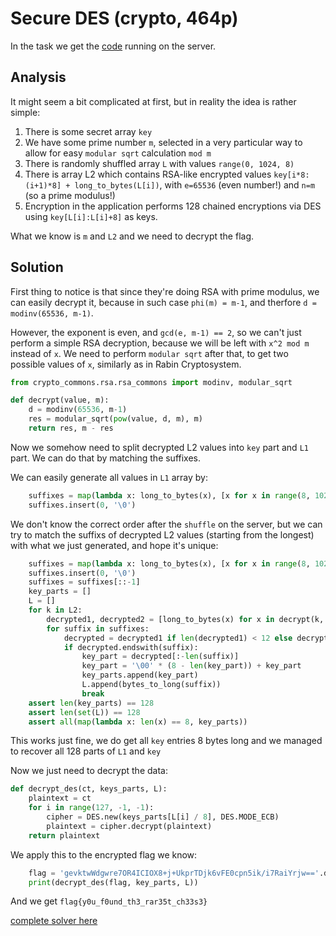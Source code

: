 # Secure DES (crypto, 464p)

In the task we get the [code](securedes.py) running on the server.

## Analysis

It might seem a bit complicated at first, but in reality the idea is rather simple:

1. There is some secret array `key`
2. We have some prime number `m`, selected in a very particular way to allow for easy `modular sqrt` calculation `mod m`
3. There is randomly shuffled array `L` with values `range(0, 1024, 8)`
4. There is array L2 which contains RSA-like encrypted values `key[i*8:(i+1)*8] + long_to_bytes(L[i])`, with `e=65536` (even number!) and `n=m` (so a prime modulus!)
5. Encryption in the application performs 128 chained encryptions via DES using `key[L[i]:L[i]+8]` as keys.

What we know is `m` and `L2` and we need to decrypt the flag.

## Solution

First thing to notice is that since they're doing RSA with prime modulus, we can easily decrypt it, because in such case `phi(m) = m-1`, and therfore `d = modinv(65536, m-1)`.

However, the exponent is even, and `gcd(e, m-1) == 2`, so we can't just perform a simple RSA decryption, because we will be left with `x^2 mod m` instead of `x`.
We need to perform `modular sqrt` after that, to get two possible values of `x`, similarly as in Rabin Cryptosystem.

```python
from crypto_commons.rsa.rsa_commons import modinv, modular_sqrt

def decrypt(value, m):
    d = modinv(65536, m-1)
    res = modular_sqrt(pow(value, d, m), m)
    return res, m - res
```

Now we somehow need to split decrypted L2 values into `key` part and `L1` part.
We can do that by matching the suffixes.

We can easily generate all values in `L1` array by:

```python
    suffixes = map(lambda x: long_to_bytes(x), [x for x in range(8, 1024, 8)])
    suffixes.insert(0, '\0')
```

We don't know the correct order after the `shuffle` on the server, but we can try to match the suffixs of decrypted L2 values (starting from the longest) with what we just generated, and hope it's unique:

```python
    suffixes = map(lambda x: long_to_bytes(x), [x for x in range(8, 1024, 8)])
    suffixes.insert(0, '\0')
    suffixes = suffixes[::-1]
    key_parts = []
    L = []
    for k in L2:
        decrypted1, decrypted2 = [long_to_bytes(x) for x in decrypt(k, d, m)]
        for suffix in suffixes:
            decrypted = decrypted1 if len(decrypted1) < 12 else decrypted2 # the real payload should be a bit logner than 8 bytes
            if decrypted.endswith(suffix):
                key_part = decrypted[:-len(suffix)]
                key_part = '\00' * (8 - len(key_part)) + key_part
                key_parts.append(key_part)
                L.append(bytes_to_long(suffix))
                break
    assert len(key_parts) == 128
    assert len(set(L)) == 128
    assert all(map(lambda x: len(x) == 8, key_parts))
```

This works just fine, we do get all `key` entries 8 bytes long and we managed to recover all 128 parts of `L1` and `key`

Now we just need to decrypt the data:

```python
def decrypt_des(ct, keys_parts, L):
    plaintext = ct
    for i in range(127, -1, -1):
        cipher = DES.new(keys_parts[L[i] / 8], DES.MODE_ECB)
        plaintext = cipher.decrypt(plaintext)
    return plaintext
```

We apply this to the encrypted flag we know:

```python
    flag = 'gevktwWdgwre7OR4ICIOX8+j+UkprTDjk6vFE0cpn5ik/i7RaiYrjw=='.decode("base64")
    print(decrypt_des(flag, key_parts, L))
```

And we get `flag{y0u_f0und_th3_rar35t_ch33s3}`

[complete solver here](solver.py)

